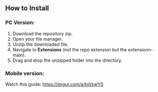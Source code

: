 ## How to Install

### PC Version:

1. Download the repository zip.
2. Open your file manager.
3. Unzip the downloaded file.
4. Navigate to **Extensions** (not the repo extension but the extensionn-main).
5. Drag and drop the unzipped folder into the directory.

### Mobile version:

Watch this guide: https://imgur.com/a/toVswY0 
